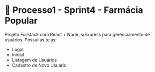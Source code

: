# 🧩 Processo1 - Sprint4 - Farmácia Popular

Projeto Fullstack com React + Node.js/Express para gerenciamento de usuários. 
Possui as telas:
- Login
- Inicial
- Listagem de Usuários
- Cadastro de Novo Usuário
